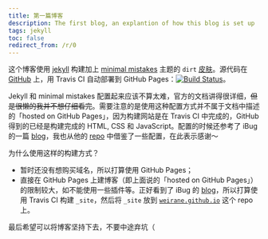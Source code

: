 ```yaml
---
title: 第一篇博客
description: The first blog, an explantion of how this blog is set up
tags: jekyll
toc: false
redirect_from: /r/0
---
```


这个博客使用 [jekyll] 构建加上 [minimal mistakes][minimistake] 主题的 `dirt` [皮肤][skin]。源代码在 [GitHub][gh-source] 上，用 Travis CI 自动部署到 GitHub Pages：[![Build Status](https://travis-ci.org/weirane/blog.svg?branch=master)](https://travis-ci.org/weirane/blog)。

Jekyll 和 minimal mistakes 配置起来应该不算太难，官方的文档讲得很详细，~~但是很懒的我并不想仔细看完~~。需要注意的是使用这种配置方式并不属于文档中描述的「hosted on GitHub Pages」，因为构建网站是在 Travis CI 中完成的，GitHub 得到的已经是构建完成的 HTML, CSS 和 JavaScript。配置的时候还参考了 iBug 的一篇 [blog]，我也从他的 [repo] 中借鉴了一些配置，在此表示感谢～

为什么使用这样的构建方式？

- 暂时还没有想购买域名，所以打算使用 GitHub Pages；
- 直接在 GitHub Pages 上建博客（即上面说的「hosted on GitHub Pages」）的限制较大，如不能使用一些插件等。正好看到了 iBug 的 [blog]，所以打算使用 Travis CI 构建 `_site`，然后将 `_site` 放到 [`weirane.github.io`][gh-dest] 这个 repo 上。

最后希望可以将博客坚持下去，不要中途弃坑（

[jekyll]: https://jekyllrb.com/
[minimistake]: https://mmistakes.github.io/minimal-mistakes/
[skin]: https://mmistakes.github.io/minimal-mistakes/docs/configuration/#skin
[gh-source]: https://github.com/weirane/blog
[blog]: https://ibugone.com/blog/2018/04/build-github-pages-with-travis-ci/
[repo]: https://github.com/iBug/iBug-source
[gh-dest]: https://github.com/weirane/weirane.github.io
